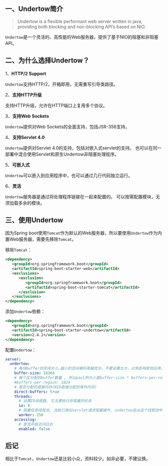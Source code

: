 
## 一、Undertow简介

> Undertow is a flexible performant web server written in java, providing both blocking and non-blocking API’s based on NIO.

`Undertow`是一个灵活的、高性能的Web服务器，提供了基于NIO的阻塞和非阻塞API。

## 二、为什么选择Undertow？

1、**HTTP/2 Support**

`Undertow`支持HTTP/2，开箱即用，无需重写引导类路径。

2、**支持HTTP升级**

支持HTTP升级，允许在HTTP端口上复用多个协议。

3、**支持Web Sockets**

`Undertow`提供对Web Sockets的全面支持，包括JSR-356支持。

4、**支持Servlet 4.0**

`Undertow`提供对Servlet 4.0的支持，包括对嵌入式servlet的支持。 也可以在同一部署中混合使用Servlet和原生Undertow非阻塞处理程序。

5、**可嵌入式**

`Undertow`可以嵌入到应用程序中，也可以通过几行代码独立运行。

6、**灵活**

`Undertow`服务器是通过将处理程序链接在一起来配置的。 可以按需配置模块，无须加载多余的模块。

## 三、使用Undertow

因为Spring boot使用`Tomcat`作为默认的Web服务器，所以要使用`Undertow`作为内置Web服务器，需要先移除`Tomcat`。

移除`Tomcat`：

```xml
<dependency>
   <groupId>org.springframework.boot</groupId>
   <artifactId>spring-boot-starter-web</artifactId>
   <exclusions>
      <exclusion>
         <groupId>org.springframework.boot</groupId>
         <artifactId>spring-boot-starter-tomcat</artifactId>
      </exclusion>
   </exclusions>
</dependency>
```

添加`Undertow`依赖：

```xml
<dependency>
   <groupId>org.springframework.boot</groupId>
   <artifactId>spring-boot-starter-undertow</artifactId>
   <version>2.4.1</version>
</dependency>
```

配置`Undertow`：

```yaml
server:
  undertow:
    # 每块buffer的空间大小,越小的空间被利用越充分，不要设置太大，以免影响其他应用，合适即可
    buffer-size: 16364
    # 每个区分配的buffer数量 , 所以pool的大小是buffer-size * buffers-per-region
    #buffers-per-region: 1024
    # 是否分配的直接内存(NIO直接分配的堆外内存)
    direct-buffers: true
    threads:
      # 设置IO线程数, 它主要执行非阻塞的任务
      io: 8
      # 阻塞任务线程池, 当执行类似servlet请求阻塞操作, undertow会从这个线程池中取得线程,它的值设置取决于系统的负载
      worker: 256
    accesslog:
      # 是否开启访问日志
      enabled: false
```

## 后记

相比于`Tomcat`，`Undertow`还是比较小众，资料较少。如非必要，不建议换。